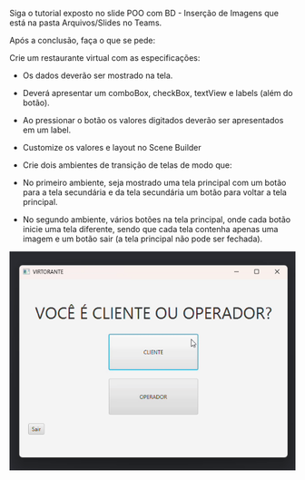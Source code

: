 Siga o tutorial exposto no slide POO com BD - Inserção de Imagens que está na pasta Arquivos/Slides no Teams.

Após a conclusão, faça o que se pede:

Crie um restaurante virtual com as especificações:
- Os dados deverão ser mostrado na tela.
- Deverá apresentar um comboBox, checkBox, textView e labels (além do botão).
- Ao pressionar o botão os valores digitados deverão ser apresentados em um label.
- Customize os valores e layout no Scene Builder

- Crie dois ambientes de transição de telas de modo que:
- No primeiro ambiente, seja mostrado uma tela principal com um botão para a tela secundária e da tela secundária um botão para voltar a tela principal.
- No segundo ambiente, vários botões na tela principal, onde cada botão inicie uma tela diferente, sendo que cada tela contenha apenas uma imagem e um botão sair (a tela principal não pode ser fechada).


![](demonstração.gif)